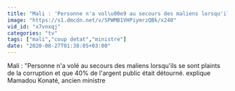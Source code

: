 ```yaml
---
title: "Mali : 'Personne n'a vol\u00e9 au secours des maliens lorsqu'ils se sont plaints de la corruption et que 40% de l'argent public \u00e9tait d\u00e9tourn\u00e9. explique Mamadou Konat\u00e9"
image: "https://s1.dmcdn.net/v/SPWMB1VHPiymrzQBk/x240"
vid_id: "x7vnxqj"
categories: "tv"
tags: ["mali","coup detat","ministre"]
date: "2020-08-27T01:38:05+03:00"
---
```

Mali  :  &quot;Personne n'a volé au secours des maliens lorsqu'ils se sont plaints de la corruption et que 40% de l'argent public était détourné. explique Mamadou Konaté, ancien ministre
